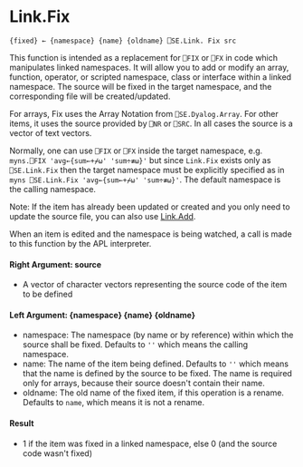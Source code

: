 # Link.Fix

    {fixed} ← {namespace} {name} {oldname} ⎕SE.Link. Fix src 

This function is intended as a replacement for `⎕FIX` or `⎕FX` in code which manipulates linked namespaces.  It will allow you to add
or modify an array, function, operator, or scripted namespace, class or interface within a linked namespace. The source will be fixed in the target namespace, and the corresponding file will be created/updated.

For arrays, Fix uses the Array Notation from `⎕SE.Dyalog.Array`. For other items, it uses the source provided by `⎕NR` or `⎕SRC`. In all cases the source is a vector of text vectors.

Normally, one can use `⎕FIX` or `⎕FX` inside the target namespace, e.g. `myns.⎕FIX 'avg←{sum←+⌿⍵' 'sum÷≢⍵}'` but since `Link.Fix` exists only as `⎕SE.Link.Fix` then the target namespace must be explicitly specified as in `myns ⎕SE.Link.Fix 'avg←{sum←+⌿⍵' 'sum÷≢⍵}'`. The default namespace is the calling namespace.

Note: If the item has already been updated or created and you
only need to update the source file, you can also use [Link.Add](Link.Add.md).

When an item is edited and the namespace is being watched, a call is made to this function by the APL interpreter.

#### Right Argument: source

- A vector of character vectors representing the source code of the item to be defined

#### Left Argument: {namespace} {name} {oldname}

- namespace: The namespace (by name or by reference) within which the source shall be fixed. Defaults to `''` which means the calling namespace.  
- name: The name of the item being defined. Defaults to `''` which means that the name is defined by the source to be fixed. The name is required only for arrays, because their source doesn't contain their name.
- oldname: The old name of the fixed item, if this operation is a rename. Defaults to `name`, which means it is not a rename.

#### Result

- 1 if the item was fixed in a linked namespace, else 0 (and the source code wasn't fixed)